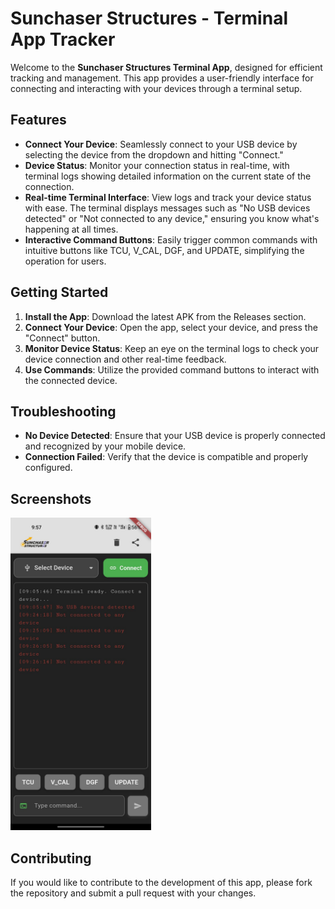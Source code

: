 # Sunchaser Structures - Terminal App Tracker

Welcome to the **Sunchaser Structures Terminal App**, designed for efficient tracking and management. This app provides a user-friendly interface for connecting and interacting with your devices through a terminal setup.

## Features

- **Connect Your Device**: Seamlessly connect to your USB device by selecting the device from the dropdown and hitting "Connect."
- **Device Status**: Monitor your connection status in real-time, with terminal logs showing detailed information on the current state of the connection.
- **Real-time Terminal Interface**: View logs and track your device status with ease. The terminal displays messages such as "No USB devices detected" or "Not connected to any device," ensuring you know what's happening at all times.
- **Interactive Command Buttons**: Easily trigger common commands with intuitive buttons like TCU, V_CAL, DGF, and UPDATE, simplifying the operation for users.

## Getting Started

1. **Install the App**: Download the latest APK from the Releases section.
2. **Connect Your Device**: Open the app, select your device, and press the "Connect" button.
3. **Monitor Device Status**: Keep an eye on the terminal logs to check your device connection and other real-time feedback.
4. **Use Commands**: Utilize the provided command buttons to interact with the connected device.

## Troubleshooting

- **No Device Detected**: Ensure that your USB device is properly connected and recognized by your mobile device.
- **Connection Failed**: Verify that the device is compatible and properly configured.

## Screenshots

<img src="https://github.com/ayushraiyani0003/sunchaser_terminal_apk/blob/c834de0b8f25134affa238a2e53f99f5a1c932a9/image.jpeg" height="500" />

## Contributing

If you would like to contribute to the development of this app, please fork the repository and submit a pull request with your changes.
